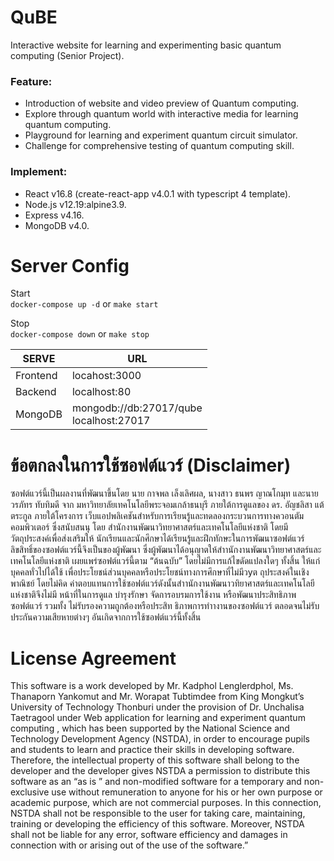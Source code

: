 # QuBE
Interactive website for learning and experimenting basic quantum computing (Senior Project). 

### Feature:
- Introduction of website and video preview of Quantum computing.
- Explore through quantum world with interactive media for learning quantum computing.
- Playground for learning and experiment quantum circuit simulator.
- Challenge for comprehensive testing of quantum computing skill.

### Implement:
- React v16.8 (create-react-app v4.0.1 with typescript 4 template).
- Node.js v12.19:alpine3.9.
- Express v4.16.
- MongoDB v4.0.

# Server Config
Start <br>
`docker-compose up -d`  or `make start`<br>

Stop <br>
`docker-compose down`  or `make stop`<br>

|SERVE|URL|
|-|-|
|Frontend|locahost:3000|
|Backend|localhost:80|
|MongoDB|mongodb://db:27017/qube<br>localhost:27017|

# ข้อตกลงในการใช้ซอฟต์แวร์ (Disclaimer)
ซอฟต์แวร์นี้เป็นผลงานที่พัฒนาขึ้นโดย นาย กาจพล เล็งเลิศผล, นางสาว ธนพร ญาณโกมุท และนาย วรภัทร ทับทิมดี จาก มหาวิทยาลัยเทคโนโลยีพระจอมเกล้าธนบุรี ภายใต้การดูแลของ ดร. อัญชลิสา แต้ตระกูล ภายใต้โครงการ เว็บแอปพลิเคชันสำหรับการเรียนรู้และทดลองกระบวนการทางควอนตัมคอมพิวเตอร์ ซึ่งสนับสนนุ โดย สํานักงานพัฒนาวิทยาศาสตร์และเทคโนโลยีแห่งชาติ โดยมีวัตถุประสงค์เพื่อส่งเสริมให้ นักเรียนและนักศึกษาได้เรียนรู้และฝึกทักษะในการพัฒนาซอฟต์แวร์ ลิขสิทธิ์ของซอฟต์แวร์นี้จึงเป็นของผู้พัฒนา ซึ่งผู้พัฒนาได้อนุญาตให้สําานักงานพัฒนาวิทยาศาสตร์และเทคโนโลยีแห่งชาติ เผยแพร่ซอฟต์แวร์นี้ตาม “ต้นฉบับ” โดยไม่มีการแก้ไขดัดแปลงใดๆ ทั้งสิ้น ให้แก่บุคคลทั่วไปได้ใช้ เพื่อประโยชน์ส่วนบุคคลหรือประโยชน์ทางการศึกษาที่ไม่มีวyต ถุประสงค์ในเชิงพาณิชย์ โดยไม่คิด ค่าตอบแทนการใช้ซอฟต์แวร์ดังนั้นสําานักงานพัฒนาวทิยาศาสตร์และเทคโนโลยีแห่งชาติจึงไม่มี หน้าที่ในการดูแล บํารุงรักษา จัดการอบรมการใช้งาน หรือพัฒนาประสิทธิภาพซอฟต์แวร์ รวมทั้ง ไม่รับรองความถูกต้องหรือประสิท ธิภาพการทําางานของซอฟต์แวร์ ตลอดจนไม่รับประกันความเสียหายต่างๆ อันเกิดจากการใช้ซอฟต์แวร์นี้ทั้งสิ้น
# License Agreement
This software is a work developed by Mr. Kadphol Lenglerdphol, Ms. Thanaporn Yankomut and Mr. Worapat Tubtimdee from King Mongkut’s University of Technology Thonburi under the provision of Dr. Unchalisa Taetragool under Web application for learning and experiment quantum computing , which has been supported by the National Science and Technology Development Agency (NSTDA), in order to encourage pupils and students to learn and practice their skills in developing software. Therefore, the intellectual property of this software shall belong to the developer and the developer gives NSTDA a permission to distribute this software as an “as is ” and non-modified software for a temporary and non-exclusive use without remuneration to anyone for his or her own purpose or academic purpose, which are not commercial purposes. In this connection, NSTDA shall not be responsible to the user for taking care, maintaining, training or developing the efficiency of this software. Moreover, NSTDA shall not be liable for any error, software efficiency and damages in connection with or arising out of the use of the software.”

